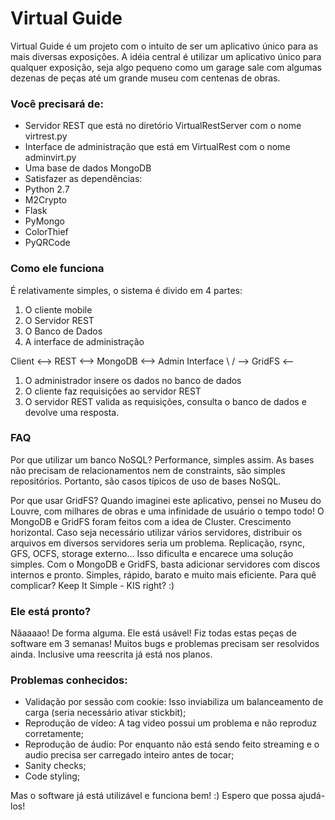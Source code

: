 # Virtual Guide

Virtual Guide é um projeto com o intuito de ser um aplicativo único para as mais diversas exposições.
A idéia central é utilizar um aplicativo único para qualquer exposição, seja algo pequeno como um garage sale com algumas dezenas de peças até um grande museu com centenas de obras.

### Você precisará de:
- Servidor REST que está no diretório VirtualRestServer com o nome virtrest.py
- Interface de administração que está em VirtualRest com o nome adminvirt.py
- Uma base de dados MongoDB
- Satisfazer as dependências:
 - Python 2.7
 - M2Crypto
 - Flask
 - PyMongo
 - ColorThief
 - PyQRCode

### Como ele funciona

É relativamente simples, o sistema é divido em 4 partes:
 1) O cliente mobile
 2) O Servidor REST
 3) O Banco de Dados
 4) A interface de administração

Client <--> REST <--> MongoDB <--> Admin Interface
                 \              /
                  --> GridFS <--

1) O administrador insere os dados no banco de dados
2) O cliente faz requisições ao servidor REST
3) O servidor REST valida as requisições, consulta o banco de dados e devolve uma resposta.

### FAQ
Por que utilizar um banco NoSQL?
Performance, simples assim. As bases não precisam de relacionamentos nem de constraints, são simples repositórios. Portanto, são casos típicos de uso de bases NoSQL.

Por que usar GridFS?
Quando imaginei este aplicativo, pensei no Museu do Louvre, com milhares de obras e uma infinidade de usuário o tempo todo!
O MongoDB e GridFS foram feitos com a idea de Cluster. Crescimento horizontal. Caso seja necessário utilizar vários servidores, distribuir os arquivos em diversos servidores seria um problema. Replicação, rsync, GFS, OCFS, storage externo... Isso dificulta e encarece uma solução simples. Com o MongoDB e GridFS, basta adicionar servidores com discos internos e pronto. Simples, rápido, barato e muito mais eficiente. Para quê complicar? Keep It Simple - KIS right? :)

### Ele está pronto?
Nãaaaao! De forma alguma. Ele está usável!
Fiz todas estas peças de software em 3 semanas! Muitos bugs e problemas precisam ser resolvidos ainda.
Inclusive uma reescrita já está nos planos.

### Problemas conhecidos:
- Validação por sessão com cookie: Isso inviabiliza um balanceamento de carga (seria necessário ativar stickbit);
- Reprodução de vídeo: A tag video possui um problema e não reproduz corretamente;
- Reprodução de áudio: Por enquanto não está sendo feito streaming e o audio precisa ser carregado inteiro antes de tocar;
- Sanity checks;
- Code styling;

Mas o software já está utilizável e funciona bem! :)
Espero que possa ajudá-los!
